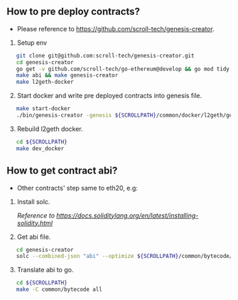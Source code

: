 ## How to pre deploy contracts?
* Please reference to https://github.com/scroll-tech/genesis-creator.
1. Setup env
```bash
   git clone git@github.com:scroll-tech/genesis-creator.git
   cd genesis-creator
   go get -v github.com/scroll-tech/go-ethereum@develop && go mod tidy
   make abi && make genesis-creator
   make l2geth-docker
```

2. Start docker and write pre deployed contracts into genesis file.
```bash
   make start-docker
   ./bin/genesis-creator -genesis ${SCROLLPATH}/common/docker/l2geth/genesis.json -contract [erc20|greeter]
```

3. Rebuild l2geth docker.
```bash
   cd ${SCROLLPATH}
   make dev_docker
```

## How to get contract abi?
* Other contracts' step same to eth20, e.g:
1. Install solc.
   
    *Reference to https://docs.soliditylang.org/en/latest/installing-solidity.html*

2. Get abi file.
```bash
   cd genesis-creator
   solc --combined-json "abi" --optimize ${SCROLLPATH}/common/bytecode/erc20/ERC20Mock.sol | jq > ${SCROLLPATH}/common/bytecode/erc20/ERC20Mock.json
```

3. Translate abi to go.
```bash
   cd ${SCROLLPATH}
   make -C common/bytecode all
```
